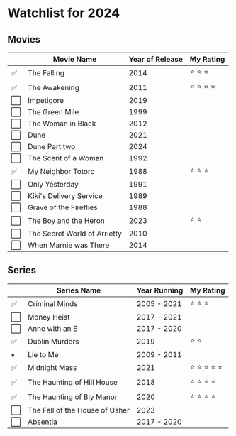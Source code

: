 # Watchlist for 2024

## Movies

|          | Movie Name | Year of Release | My Rating |
|----------|------------|-----------------|-----------|
| &#x2705; | The Falling | 2014 | &#11088; &#11088; &#11088; |
| &#x2705; | The Awakening | 2011 | &#11088; &#11088; &#11088; &#11088; |
| &#x2B1C; | Impetigore | 2019 | |
| &#x2B1C; | The Green Mile | 1999 | |
| &#x2B1C; | The Woman in Black | 2012 | |
| &#x2B1C; | Dune | 2021 | |
| &#x2B1C; | Dune Part two | 2024 | |
| &#x2B1C; | The Scent of a Woman | 1992 | |
| &#x2705; | My Neighbor Totoro | 1988 | &#11088; &#11088; &#11088; |
| &#x2B1C; | Only Yesterday | 1991 | |
| &#x2B1C; | Kiki's Delivery Service | 1989 | |
| &#x2B1C; | Grave of the Fireflies | 1988 | |
| &#x2B1C; | The Boy and the Heron | 2023 | &#11088; &#11088; |
| &#x2B1C; | The Secret World of Arrietty | 2010 | |
| &#x2B1C; | When Marnie was There | 2014 | |

## Series

|          | Series Name | Year Running | My Rating |
|----------|-------------|--------------|-----------|
| &#x2705; | Criminal Minds | 2005 - 2021 | &#11088; &#11088; &#11088;  |
| &#x2B1C; | Money Heist | 2017 - 2021 |  |
| &#x2B1C; | Anne with an E | 2017 - 2020 |  |
| &#x2705; | Dublin Murders | 2019 | &#11088; &#11088; |
| &#x23f8; | Lie to Me | 2009 - 2011 |  |
| &#x2705; | Midnight Mass | 2021 | &#11088; &#11088; &#11088; &#11088; &#11088; |
| &#x2705; | The Haunting of Hill House | 2018 |  &#11088; &#11088; &#11088; &#11088; |
| &#x2705; | The Haunting of Bly Manor | 2020 | &#11088; &#11088; &#11088; &#11088; |
| &#x2B1C; | The Fall of the House of Usher | 2023 |  |
| &#x2B1C; | Absentia | 2017 - 2020 |  |